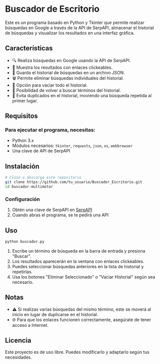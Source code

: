 # Buscador de Escritorio

Este es un programa basado en Python y Tkinter que permite realizar búsquedas en Google a través de la API de SerpAPI, almacenar el historial de búsquedas y visualizar los resultados en una interfaz gráfica.

## Características
- 🔍 Realiza búsquedas en Google usando la API de SerpAPI.
- 📌 Muestra los resultados con enlaces clickeables.
- 📂 Guarda el historial de búsquedas en un archivo JSON.
- 🗑️ Permite eliminar búsquedas individuales del historial.
- 🚀 Opción para vaciar todo el historial.
- 🔄 Posibilidad de volver a buscar términos del historial.
- 🚫 Evita duplicados en el historial, moviendo una búsqueda repetida al primer lugar.

## Requisitos
### Para ejecutar el programa, necesitas:
- Python 3.x
- Módulos necesarios: `tkinter`, `requests`, `json`, `os`, `webbrowser`
- Una clave de API de SerpAPI

## Instalación
```bash
# Clona o descarga este repositorio
git clone https://github.com/tu_usuario/Buscador_Escritorio.git
cd buscador-multimotor
```

### Configuración
1. Obtén una clave de SerpAPI en [SerpAPI](https://serpapi.com/) 
2. Cuando abras el programa, se te pedirá una API

## Uso
```bash
python buscador.py
```

1. Escribe un término de búsqueda en la barra de entrada y presiona "Buscar".
2. Los resultados aparecerán en la ventana con enlaces clickeables.
3. Puedes seleccionar búsquedas anteriores en la lista de historial y repetirlas.
4. Usa los botones "Eliminar Seleccionado" o "Vaciar Historial" según sea necesario.

## Notas
- ⚠️ Si realizas varias búsquedas del mismo término, este se moverá al inicio en lugar de duplicarse en el historial.
- 🌐 Para que los enlaces funcionen correctamente, asegúrate de tener acceso a Internet.

## Licencia
Este proyecto es de uso libre. Puedes modificarlo y adaptarlo según tus necesidades.



